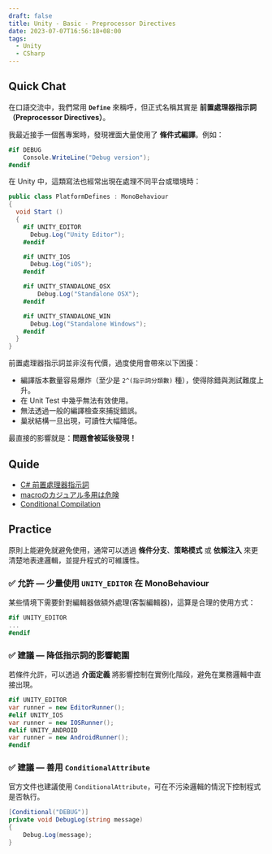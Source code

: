 ```yaml
---
draft: false
title: Unity - Basic - Preprocessor Directives
date: 2023-07-07T16:56:18+08:00
tags:
  - Unity
  - CSharp
---
```


## Quick Chat 

在口語交流中，我們常用 **`Define`** 來稱呼，但正式名稱其實是 **前置處理器指示詞（Preprocessor Directives）**。

我最近接手一個舊專案時，發現裡面大量使用了 **條件式編譯**。例如：

```csharp
#if DEBUG
    Console.WriteLine("Debug version");
#endif
```

在 Unity 中，這類寫法也經常出現在處理不同平台或環境時：

```csharp
public class PlatformDefines : MonoBehaviour 
{
  void Start () 
  {
    #if UNITY_EDITOR
      Debug.Log("Unity Editor");
    #endif

    #if UNITY_IOS
      Debug.Log("iOS");
    #endif

    #if UNITY_STANDALONE_OSX
        Debug.Log("Standalone OSX");
    #endif

    #if UNITY_STANDALONE_WIN
      Debug.Log("Standalone Windows");
    #endif
  }          
}
```

前置處理器指示詞並非沒有代價，過度使用會帶來以下困擾：

- 編譯版本數量容易爆炸（至少是 `2^(指示詞分類數)` 種），使得除錯與測試難度上升。
- 在 Unit Test 中幾乎無法有效使用。
- 無法透過一般的編譯檢查來捕捉錯誤。
- 巢狀結構一旦出現，可讀性大幅降低。

最直接的影響就是：**問題會被延後發現！**

## Quide

- [C# 前置處理器指示詞](https://learn.microsoft.com/zh-tw/dotnet/csharp/language-reference/preprocessor-directives)
- [macroのカジュアル多用は危険](https://zenn.dev/mattak/articles/3ef65fd8c9db63)
- [Conditional Compilation](https://docs.unity3d.com/Manual/PlatformDependentCompilation.html)

## Practice

原則上能避免就避免使用，通常可以透過 **條件分支**、**策略模式** 或 **依賴注入** 來更清楚地表達邏輯，並提升程式的可維護性。

### ✅ 允許 — 少量使用 `UNITY_EDITOR` 在 MonoBehaviour

某些情境下需要針對編輯器做額外處理(客製編輯器)，這算是合理的使用方式：

```csharp
#if UNITY_EDITOR
...
#endif
```

### ✅ 建議 — 降低指示詞的影響範圍

若條件允許，可以透過 **介面定義** 將影響控制在實例化階段，避免在業務邏輯中直接出現。

```csharp
#if UNITY_EDITOR
var runner = new EditorRunner();
#elif UNITY_IOS
var runner = new IOSRunner();
#elif UNITY_ANDROID
var runner = new AndroidRunner();
#endif
```

### ✅ 建議 — 善用 `ConditionalAttribute`

官方文件也建議使用 `ConditionalAttribute`，可在不污染邏輯的情況下控制程式是否執行。

```csharp
[Conditional("DEBUG")]
private void DebugLog(string message)
{
    Debug.Log(message);
}
```